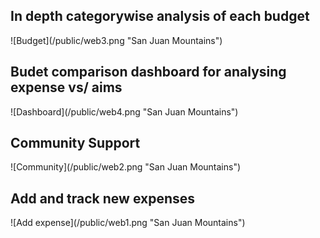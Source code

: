 
<h2>In depth categorywise analysis of each budget</h2>
![Budget](/public/web3.png "San Juan Mountains")

<h2>Budet comparison dashboard for analysing expense vs/ aims</h2>
![Dashboard](/public/web4.png "San Juan Mountains")

<h2>Community Support</h2>
![Community](/public/web2.png "San Juan Mountains")

<h2>Add and track new expenses</h2>
![Add expense](/public/web1.png "San Juan Mountains")
